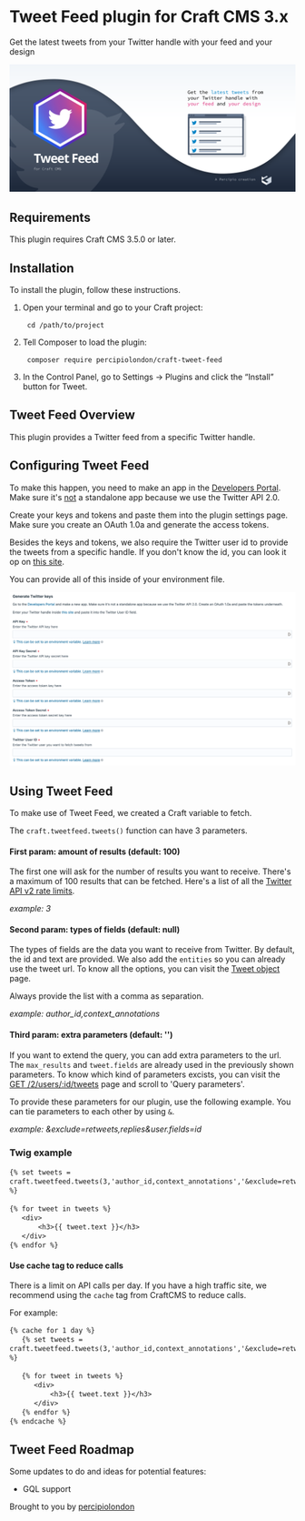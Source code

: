 # Tweet Feed plugin for Craft CMS 3.x

Get the latest tweets from your Twitter handle with your feed and your design

![Screenshot](resources/img/plugin-logo.png)

## Requirements

This plugin requires Craft CMS 3.5.0 or later.

## Installation

To install the plugin, follow these instructions.

1. Open your terminal and go to your Craft project:

        cd /path/to/project

2. Tell Composer to load the plugin:

        composer require percipiolondon/craft-tweet-feed

3. In the Control Panel, go to Settings → Plugins and click the “Install” button for Tweet.

## Tweet Feed Overview

This plugin provides a Twitter feed from a specific Twitter handle. 

## Configuring Tweet Feed

To make this happen, you need to make an app in the <a href="https://developer.twitter.com/en/portal/dashboard" target="_blank">Developers Portal</a>. Make sure it's <u>not</u> a standalone app because we use the Twitter API 2.0.

Create your keys and tokens and paste them into the plugin settings page. Make sure you create an OAuth 1.0a and generate the access tokens.

Besides the keys and tokens, we also require the Twitter user id to provide the tweets from a specific handle. If you don't know the id, you can look it op on <a href="https://codeofaninja.com/tools/find-twitter-id/" target="_blank">this site</a>.

You can provide all of this inside of your environment file.

![Screenshot](resources/img/settings.png)

## Using Tweet Feed

To make use of  Tweet Feed, we created a Craft variable to fetch.

The `craft.tweetfeed.tweets()` function can have 3 parameters. 

#### First param: amount of results (default: 100)
The first one will ask for the number of results you want to receive. There's a maximum of 100 results that can be fetched. Here's a list of all the <a href="https://developer.twitter.com/en/docs/twitter-api/rate-limits" target="_blank">Twitter API v2 rate limits</a>.

<i>example: 3</i>

#### Second param: types of fields (default: null)
The types of fields are the data you want to receive from Twitter. By default, the id and text are provided. We also add the `entities` so you can already use the tweet url. To know all the options, you can visit the <a href="https://developer.twitter.com/en/docs/twitter-api/data-dictionary/object-model/tweet" target="_blank">Tweet object</a> page.

Always provide the list with a comma as separation.

<i>example: author_id,context_annotations</i>

#### Third param: extra parameters (default: '')
If you want to extend the query, you can add extra parameters to the url. The `max_results` and `tweet.fields` are already used in the previously shown parameters. To know which kind of parameters excists, you can visit the <a href="https://developer.twitter.com/en/docs/twitter-api/tweets/timelines/api-reference/get-users-id-tweets" target="_blank">GET /2/users/:id/tweets</a> page and scroll to 'Query parameters'.

To provide these parameters for our plugin, use the following example. You can tie parameters to each other by using `&`.

<i>example: &exclude=retweets,replies&user.fields=id</i>

### Twig example
```
{% set tweets = craft.tweetfeed.tweets(3,'author_id,context_annotations','&exclude=retweets,replies&user.fields=id') %}

{% for tweet in tweets %}
   <div>
       <h3>{{ tweet.text }}</h3>
   </div>
{% endfor %}
```

#### Use cache tag to reduce calls
There is a limit on API calls per day. If you have a high traffic site, we recommend using the `cache` tag from CraftCMS to reduce calls.

For example:
```
{% cache for 1 day %}
   {% set tweets = craft.tweetfeed.tweets(3,'author_id,context_annotations','&exclude=retweets,replies&user.fields=id') %}
   
   {% for tweet in tweets %}
      <div>
          <h3>{{ tweet.text }}</h3>
      </div>
   {% endfor %}
{% endcache %}
```

## Tweet Feed Roadmap

Some updates to do and ideas for potential features:

* GQL support

Brought to you by [percipiolondon](https://percipio.london)

